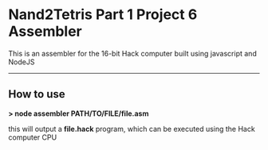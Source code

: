 
# Nand2Tetris Part 1 Project 6 Assembler

This is an assembler for the 16-bit Hack computer built using javascript and NodeJS

___

## How to use

**> node assembler PATH/TO/FILE/file.asm**

this will output a **file.hack** program, which can be executed using the Hack computer CPU